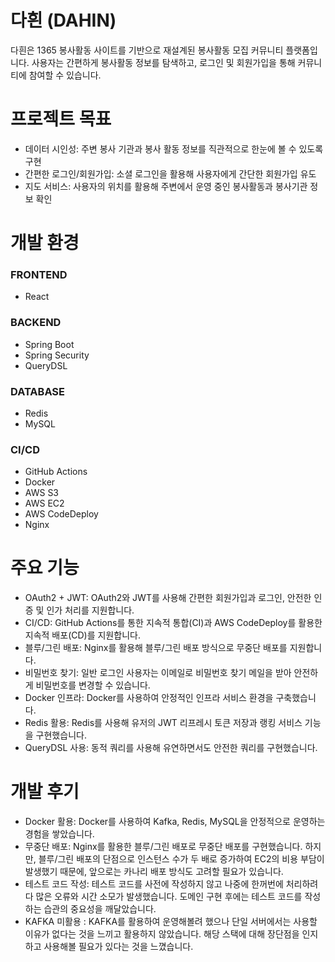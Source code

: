 # 다흰 (DAHIN)
다흰은 1365 봉사활동 사이트를 기반으로 재설계된 봉사활동 모집 커뮤니티 플랫폼입니다. 사용자는 간편하게 봉사활동 정보를 탐색하고, 로그인 및 회원가입을 통해 커뮤니티에 참여할 수 있습니다.

# 프로젝트 목표
- 데이터 시인성: 주변 봉사 기관과 봉사 활동 정보를 직관적으로 한눈에 볼 수 있도록 구현
- 간편한 로그인/회원가입: 소셜 로그인을 활용해 사용자에게 간단한 회원가입 유도
- 지도 서비스: 사용자의 위치를 활용해 주변에서 운영 중인 봉사활동과 봉사기관 정보 확인
# 개발 환경
### FRONTEND
- React
### BACKEND
- Spring Boot
- Spring Security
- QueryDSL
### DATABASE
- Redis
- MySQL
### CI/CD
- GitHub Actions
- Docker
- AWS S3
- AWS EC2
- AWS CodeDeploy
- Nginx
# 주요 기능
- OAuth2 + JWT: OAuth2와 JWT를 사용해 간편한 회원가입과 로그인, 안전한 인증 및 인가 처리를 지원합니다.
- CI/CD: GitHub Actions를 통한 지속적 통합(CI)과 AWS CodeDeploy를 활용한 지속적 배포(CD)를 지원합니다.
- 블루/그린 배포: Nginx를 활용해 블루/그린 배포 방식으로 무중단 배포를 지원합니다.
- 비밀번호 찾기: 일반 로그인 사용자는 이메일로 비밀번호 찾기 메일을 받아 안전하게 비밀번호를 변경할 수 있습니다.
- Docker 인프라: Docker를 사용하여 안정적인 인프라 서비스 환경을 구축했습니다.
- Redis 활용: Redis를 사용해 유저의 JWT 리프레시 토큰 저장과 랭킹 서비스 기능을 구현했습니다.
- QueryDSL 사용: 동적 쿼리를 사용해 유연하면서도 안전한 쿼리를 구현했습니다.
# 개발 후기
- Docker 활용: Docker를 사용하여 Kafka, Redis, MySQL을 안정적으로 운영하는 경험을 쌓았습니다.
- 무중단 배포: Nginx를 활용한 블루/그린 배포로 무중단 배포를 구현했습니다. 하지만, 블루/그린 배포의 단점으로 인스턴스 수가 두 배로 증가하여 EC2의 비용 부담이 발생했기 때문에, 앞으로는 카나리 배포 방식도 고려할 필요가 있습니다.
- 테스트 코드 작성: 테스트 코드를 사전에 작성하지 않고 나중에 한꺼번에 처리하려다 많은 오류와 시간 소모가 발생했습니다. 도메인 구현 후에는 테스트 코드를 작성하는 습관의 중요성을 깨달았습니다.
- KAFKA 미활용 : KAFKA를 활용하여 운영해볼려 했으나 단일 서버에서는 사용할 이유가 없다는 것을 느끼고 활용하지 않았습니다. 해당 스택에 대해 장단점을 인지하고 사용해볼 필요가 있다는 것을 느꼈습니다.
